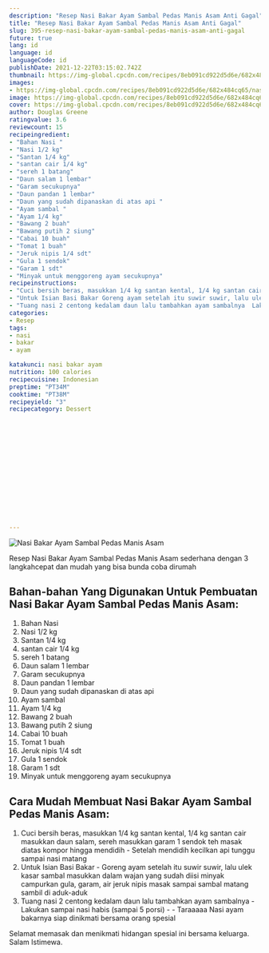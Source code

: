 ```yaml
---
description: "Resep Nasi Bakar Ayam Sambal Pedas Manis Asam Anti Gagal"
title: "Resep Nasi Bakar Ayam Sambal Pedas Manis Asam Anti Gagal"
slug: 395-resep-nasi-bakar-ayam-sambal-pedas-manis-asam-anti-gagal
future: true
lang: id
language: id
languageCode: id
publishDate: 2021-12-22T03:15:02.742Z 
thumbnail: https://img-global.cpcdn.com/recipes/8eb091cd922d5d6e/682x484cq65/nasi-bakar-ayam-sambal-pedas-manis-asam-foto-resep-utama.webp
images:
- https://img-global.cpcdn.com/recipes/8eb091cd922d5d6e/682x484cq65/nasi-bakar-ayam-sambal-pedas-manis-asam-foto-resep-utama.webp
image: https://img-global.cpcdn.com/recipes/8eb091cd922d5d6e/682x484cq65/nasi-bakar-ayam-sambal-pedas-manis-asam-foto-resep-utama.webp
cover: https://img-global.cpcdn.com/recipes/8eb091cd922d5d6e/682x484cq65/nasi-bakar-ayam-sambal-pedas-manis-asam-foto-resep-utama.webp
author: Douglas Greene
ratingvalue: 3.6
reviewcount: 15
recipeingredient:
- "Bahan Nasi "
- "Nasi 1/2 kg"
- "Santan 1/4 kg"
- "santan cair 1/4 kg"
- "sereh 1 batang"
- "Daun salam 1 lembar"
- "Garam secukupnya"
- "Daun pandan 1 lembar"
- "Daun yang sudah dipanaskan di atas api "
- "Ayam sambal "
- "Ayam 1/4 kg"
- "Bawang 2 buah"
- "Bawang putih 2 siung"
- "Cabai 10 buah"
- "Tomat 1 buah"
- "Jeruk nipis 1/4 sdt"
- "Gula 1 sendok"
- "Garam 1 sdt"
- "Minyak untuk menggoreng ayam secukupnya"
recipeinstructions:
- "Cuci bersih beras, masukkan 1/4 kg santan kental, 1/4 kg santan cair masukkan daun salam, sereh masukkan garam 1 sendok teh masak diatas kompor hingga mendidih  Setelah mendidih kecilkan api tunggu sampai nasi matang"
- "Untuk Isian Basi Bakar Goreng ayam setelah itu suwir suwir, lalu ulek kasar sambal masukkan dalam wajan yang sudah diisi minyak campurkan gula, garam, air jeruk nipis masak sampai sambal matang sambil di aduk-aduk"
- "Tuang nasi 2 centong kedalam daun lalu tambahkan ayam sambalnya  Lakukan sampai nasi habis (sampai 5 porsi)  Taraaaaa Nasi ayam bakarnya siap dinikmati bersama orang spesial"
categories:
- Resep
tags:
- nasi
- bakar
- ayam

katakunci: nasi bakar ayam 
nutrition: 100 calories
recipecuisine: Indonesian
preptime: "PT34M"
cooktime: "PT38M"
recipeyield: "3"
recipecategory: Dessert


     
    
    
    
    
    
    
    
    
    
    
      
    
---
```



![Nasi Bakar Ayam Sambal Pedas Manis Asam](https://img-global.cpcdn.com/recipes/8eb091cd922d5d6e/682x484cq65/nasi-bakar-ayam-sambal-pedas-manis-asam-foto-resep-utama.webp)

Resep Nasi Bakar Ayam Sambal Pedas Manis Asam  sederhana dengan 3 langkahcepat dan mudah yang bisa bunda coba dirumah

<!--inarticleads1-->

## Bahan-bahan Yang Digunakan Untuk Pembuatan Nasi Bakar Ayam Sambal Pedas Manis Asam:

1. Bahan Nasi 
1. Nasi 1/2 kg
1. Santan 1/4 kg
1. santan cair 1/4 kg
1. sereh 1 batang
1. Daun salam 1 lembar
1. Garam secukupnya
1. Daun pandan 1 lembar
1. Daun yang sudah dipanaskan di atas api 
1. Ayam sambal 
1. Ayam 1/4 kg
1. Bawang 2 buah
1. Bawang putih 2 siung
1. Cabai 10 buah
1. Tomat 1 buah
1. Jeruk nipis 1/4 sdt
1. Gula 1 sendok
1. Garam 1 sdt
1. Minyak untuk menggoreng ayam secukupnya



<!--inarticleads2-->

## Cara Mudah Membuat Nasi Bakar Ayam Sambal Pedas Manis Asam:

1. Cuci bersih beras, masukkan 1/4 kg santan kental, 1/4 kg santan cair masukkan daun salam, sereh masukkan garam 1 sendok teh masak diatas kompor hingga mendidih  - Setelah mendidih kecilkan api tunggu sampai nasi matang
1. Untuk Isian Basi Bakar - Goreng ayam setelah itu suwir suwir, lalu ulek kasar sambal masukkan dalam wajan yang sudah diisi minyak campurkan gula, garam, air jeruk nipis masak sampai sambal matang sambil di aduk-aduk
1. Tuang nasi 2 centong kedalam daun lalu tambahkan ayam sambalnya  - Lakukan sampai nasi habis (sampai 5 porsi) -  - Taraaaaa Nasi ayam bakarnya siap dinikmati bersama orang spesial




Selamat memasak dan menikmati hidangan spesial ini bersama keluarga. Salam Istimewa.
